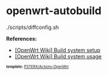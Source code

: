 # openwrt-autobuild

./scripts/diffconfig.sh

**References:**
- [[OpenWrt Wiki] Build system setup](https://openwrt.org/docs/guide-developer/toolchain/install-buildsystem#debianubuntumint)
- [[OpenWrt Wiki] Build system usage](https://openwrt.org/docs/guide-developer/toolchain/use-buildsystem)

<sub><sup>***template:*** [P3TERX/Actions-OpenWrt](https://github.com/P3TERX/Actions-OpenWrt)</sup></sub>
